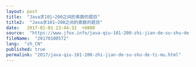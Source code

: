 ```yaml
---
layout: post
title:  "Java求101~200之间的素数的题目"
title2:  "Java求101~200之间的素数的题目"
date:   2017-01-01 23:44:32  +0800
source:  "https://www.jfox.info/java-qiu-101-200-zhi-jian-de-su-shu-de-ti-mu.html"
fileName:  "20170100572"
lang:  "zh_CN"
published: true
permalink: "2017/java-qiu-101-200-zhi-jian-de-su-shu-de-ti-mu.html"
---
```



